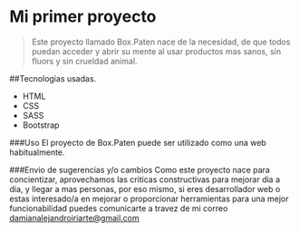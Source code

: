 # Mi primer proyecto

>Este proyecto llamado Box.Paten nace de la necesidad, de que todos puedan acceder y abrir su mente al usar productos mas sanos, sin fluors y sin crueldad animal.

##Tecnologias usadas.
- HTML
- CSS
- SASS
- Bootstrap

###Uso
El proyecto de Box.Paten puede ser utilizado como una  web habitualmente.

###Envio de sugerencias y/o cambios
Como este proyecto nace para concientizar,  aprovechamos las criticas constructivas para mejorar dia a dia, y llegar a mas personas, por eso mismo, si eres desarrollador web o estas interesado/a en mejorar o proporcionar herramientas para una mejor funcionabilidad puedes comunicarte a travez de mi correo damianalejandroiriarte@gmail.com